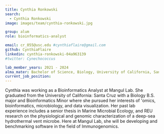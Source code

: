 ```yaml
---
title: Cynthia Ronkowski
search:
  - Cynthia Ronkowski
image: images/team/cynthia-ronkowski.jpg

group: alum
role: bioinformatics-analyst

email: cr_055@usc.edu #cynthiaflaire@gmail.com
github: CynthiaFlaire
linkedin: cynthia-ronkowski-04a963139
#twitter: Cynechococcus

lab_member_years: 2021 - 2024
alma_mater: Bachelor of Science, Biology, University of California, Santa Cruz
current_job_position: 
---
```


Cynthia was working as a Bioinformatics Analyst at Mangul Lab. She graduated from the University of California: Santa Cruz with a Biology B.S. major and Bioinformatics Minor where she pursued her interests of 'omics, bioinformatics, microbiology, and data visualization. Her past lab experience includes a senior thesis in Marine Microbial Ecology, and REU research on the physiological and genomic characterization of a deep-sea hydrothermal vent microbe. Here at Mangul Lab, she will be developing and benchmarking software in the field of Immunogenomics.

